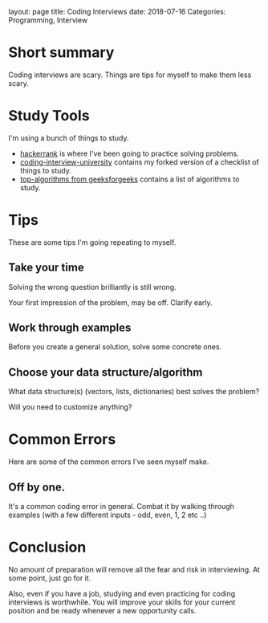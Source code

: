 layout: page
title: Coding Interviews
date: 2018-07-16
Categories: Programming, Interview

# Short summary 
Coding interviews are scary. Things are tips for myself to make them less scary.

# Study Tools

I'm using a bunch of things to study.

- [hackerrank](https://www.hackerrank.com/) is where I've been going to practice solving problems.
- [coding-interview-university](https://github.com/programmerdays/coding-interview-university) contains my forked version of a checklist of things to study.
- [top-algorithms from geeksforgeeks](https://www.geeksforgeeks.org/top-10-algorithms-in-interview-questions/) contains a list of algorithms to study.

# Tips

These are some tips I'm going repeating to myself.

## Take your time  
Solving the wrong question brilliantly is still wrong.

Your first impression of the problem, may be off. Clarify early.

## Work through examples

Before you create a general solution, solve some concrete ones.

## Choose your data structure/algorithm

What data structure(s) (vectors, lists, dictionaries) best solves the problem? 

Will you need to customize anything?

# Common Errors

Here are some of the common errors I've seen myself make.

## Off by one.

It's a common coding error in general. Combat it by walking through examples (with a few different inputs - odd, even, 1, 2 etc ..)

# Conclusion

No amount of preparation will remove all the fear and risk in interviewing. At some point, just go for it.

Also, even if you have a job, studying and even practicing for coding interviews is worthwhile. You will improve your skills for your current position and be ready whenever a new opportunity calls.
